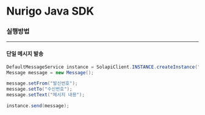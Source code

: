 # Nurigo Java SDK

### 실행방법

---

#### 단일 메시지 발송

```java
DefaultMessageService instance = SolapiClient.INSTANCE.createInstance("ENTER_YOUR_API_KEY", "ENTER_YOUR_API_SECRET_KEY");
Message message = new Message();

message.setFrom("발신번호");
message.setTo("수신번호");
message.setText("메시지 내용");

instance.send(message);
```
